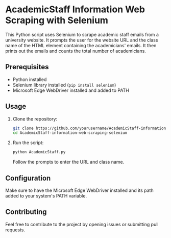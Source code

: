 # AcademicStaff Information Web Scraping with Selenium

This Python script uses Selenium to scrape academic staff emails from a university website. It prompts the user for the website URL and the class name of the HTML element containing the academicians' emails. It then prints out the emails and counts the total number of academicians.

## Prerequisites

- Python installed
- Selenium library installed (`pip install selenium`)
- Microsoft Edge WebDriver installed and added to PATH

## Usage

1. Clone the repository:

    ```bash
    git clone https://github.com/yourusername/AcademicStaff-information-web-scraping-selenium.git
    cd AcademicStaff-information-web-scraping-selenium
    ```

2. Run the script:

    ```bash
    python AcademicStaff.py
    ```

    Follow the prompts to enter the URL and class name.

## Configuration

Make sure to have the Microsoft Edge WebDriver installed and its path added to your system's PATH variable.

## Contributing

Feel free to contribute to the project by opening issues or submitting pull requests.

